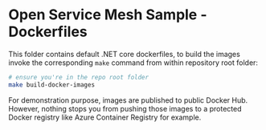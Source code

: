 # Open Service Mesh Sample - Dockerfiles

This folder contains default .NET core dockerfiles, to build the images invoke the corresponding `make` command from within repository root folder:

```bash
# ensure you're in the repo root folder
make build-docker-images

```

For demonstration purpose, images are published to public Docker Hub. However, nothing stops you from pushing those images to a protected Docker registry like Azure Container Registry for example.